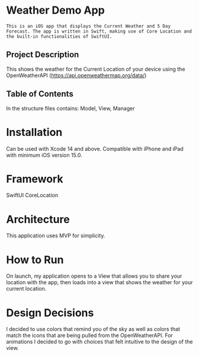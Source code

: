 # Weather Demo App

    This is an iOS app that displays the Current Weather and 5 Day Forecast. The app is written in Swift, making use of Core Location and the built-in functionalities of SwiftUI.

## Project Description 

This shows the weather for the Current Location of your device using the OpenWeatherAPI (https://api.openweathermap.org/data/)

## Table of Contents

In the structure files contains: Model, View, Manager


# Installation
Can be used with Xcode 14 and above. Compatible with iPhone and iPad with minimum iOS version 15.0.

# Framework
SwiftUI
CoreLocation
 

# Architecture
This application uses MVP for simplicity.

# How to Run
On launch, my application opens to a View that allows you to share your location with the app, then loads into a view that shows the weather for your current location.

# Design Decisions
I decided to use colors that remind you of the sky as well as colors that match the icons that are being pulled from the OpenWeatherAPI. For animations I decided to go with choices that felt intuitive to the design of the view.
